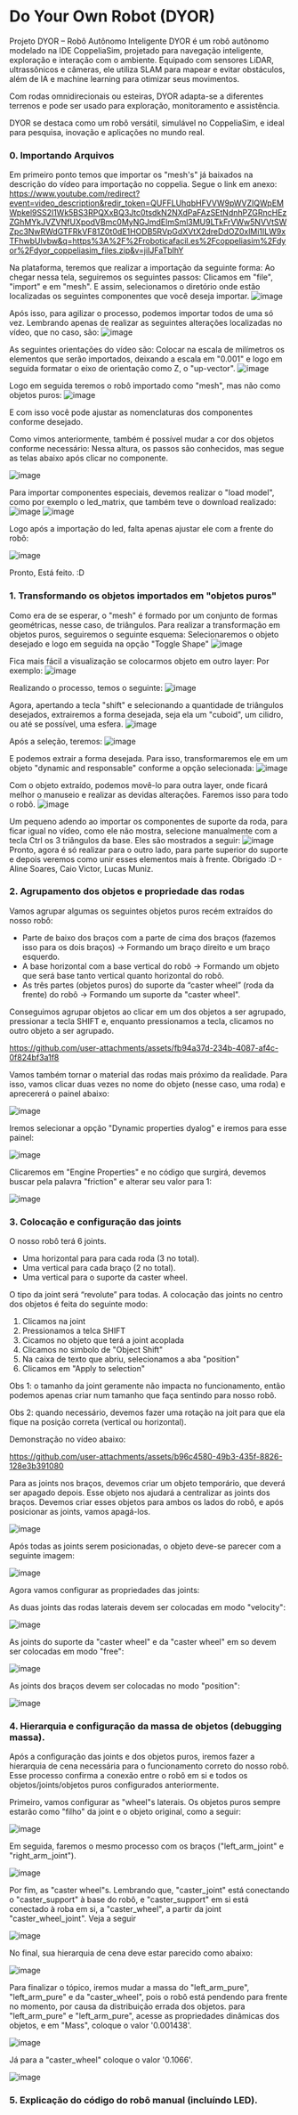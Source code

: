# Do Your Own Robot (DYOR)

Projeto DYOR – Robô Autônomo Inteligente
DYOR é um robô autônomo modelado na IDE CoppeliaSim, projetado para navegação inteligente, exploração e interação com o ambiente. Equipado com sensores LiDAR, ultrassônicos e câmeras, ele utiliza SLAM para mapear e evitar obstáculos, além de IA e machine learning para otimizar seus movimentos.

Com rodas omnidirecionais ou esteiras, DYOR adapta-se a diferentes terrenos e pode ser usado para exploração, monitoramento e assistência. 

DYOR se destaca como um robô versátil, simulável no CoppeliaSim, e ideal para pesquisa, inovação e aplicações no mundo real. 

### 0. Importando Arquivos 

Em primeiro ponto temos que importar os "mesh's" já baixados na descrição do vídeo para importação no coppelia.
Segue o link em anexo: https://www.youtube.com/redirect?event=video_description&redir_token=QUFFLUhqbHFVVW9pWVZIQWpEMWpkel9SS2l1Wk5BS3RPQXxBQ3Jtc0tsdkN2NXdPaFAzSEtNdnhPZGRncHEzZGhMYkJVZVNfUXpodVBmc0MyNGJmdElmSml3MU9LTkFrVWw5NVVtSWZpc3NwRWdGTFRkVF81Z0t0dE1HODB5RVpGdXVtX2dreDdOZ0xlMi1ILW9xTFhwbUlvbw&q=https%3A%2F%2Froboticafacil.es%2Fcoppeliasim%2Fdyor%2Fdyor_coppeliasim_files.zip&v=jiIJFaTblhY

Na plataforma, teremos que realizar a importação da seguinte forma: 
Ao chegar nessa tela, seguiremos os seguintes passos:
Clicamos em "file", "import" e em "mesh". E assim, selecionamos o diretório onde estão localizadas os seguintes componentes que você deseja importar.
![image](https://github.com/user-attachments/assets/61bb5a06-dfd2-4898-b158-d3be83f7c21f)

Após isso, para agilizar o processo, podemos importar todos de uma só vez. Lembrando apenas de realizar as seguintes alterações localizadas no vídeo, que no caso, são:
![image](https://github.com/user-attachments/assets/cd2a6615-5ea5-4e24-aee4-d7e030b426c7)

As seguintes orientações do vídeo são: 
Colocar na escala de milímetros os elementos que serão importados, deixando a escala em "0.001" e logo em seguida formatar o eixo de orientação como Z, o "up-vector".
![image](https://github.com/user-attachments/assets/ac4914d2-8aac-42fd-8702-cf762b487e67)

Logo em seguida teremos o robô importado como "mesh", mas não como objetos puros:
![image](https://github.com/user-attachments/assets/dbf9e6fb-18f1-4ee4-bbc5-10e18bc09064)

E com isso você pode ajustar as nomenclaturas dos componentes conforme desejado.

Como vimos anteriormente, também é possível mudar a cor dos objetos conforme necessário: 
Nessa altura, os passos são conhecidos, mas segue as telas abaixo após clicar no componente.

![image](https://github.com/user-attachments/assets/2c1b8146-0ee0-435d-a8fe-665299128675)

Para importar componentes especiais, devemos realizar o "load model", como por exemplo o led_matrix, que também teve o download realizado: 
![image](https://github.com/user-attachments/assets/fe5cef95-08d3-45b3-ac3b-f14922650ed3)
![image](https://github.com/user-attachments/assets/6f918fad-c125-4cd9-875f-d2dbd1ec07d1)

Logo após a importação do led, falta apenas ajustar ele com a frente do robô:

![image](https://github.com/user-attachments/assets/66974a23-72ec-4d89-8733-7e5059271b2e)

Pronto, Está feito. :D


### 1. Transformando os objetos importados em "objetos puros"

Como era de se esperar, o "mesh" é formado por um conjunto de formas geométricas, nesse caso, de triângulos. 
Para realizar a transformação em objetos puros, seguiremos o seguinte esquema: 
Selecionaremos o objeto desejado e logo em seguida na opção "Toggle Shape"
![image](https://github.com/user-attachments/assets/be6ee260-bcc9-4b65-9230-3c500b7b0773)

Fica mais fácil a visualização se colocarmos objeto em outro layer: 
Por exemplo: 
![image](https://github.com/user-attachments/assets/c0d51320-6f4c-465a-973a-481d2e0d6880)

Realizando o processo, temos o seguinte: 
![image](https://github.com/user-attachments/assets/01ea40f8-6e00-4e4d-9d5a-b7c07cb4c4f2)

Agora, apertando a tecla "shift" e selecionando a quantidade de triângulos desejados, extrairemos a forma desejada, seja ela um "cuboid", um cilidro, ou até se possível, uma esfera.
![image](https://github.com/user-attachments/assets/e86523e8-d955-4d72-9081-bfedc8e36bca)

Após a seleção, teremos: 
![image](https://github.com/user-attachments/assets/c64ca661-8ee0-4890-a055-38d230efc9fd)

E podemos extrair a forma desejada. 
Para isso, transformaremos ele em um objeto "dynamic and responsable" conforme a opção selecionada:
![image](https://github.com/user-attachments/assets/5d797527-ddf8-4395-820b-d018a3ce3bfa)

Com o objeto extraído, podemos movê-lo para outra layer, onde ficará melhor o manuseio e realizar as devidas alterações. Faremos isso para todo o robô.
![image](https://github.com/user-attachments/assets/c9493e13-737f-4a27-9a3f-776bc7cd0172)

Um pequeno adendo ao importar os componentes de suporte da roda, para ficar igual no vídeo, como ele não mostra, selecione manualmente com a tecla Ctrl os 3 triângulos da base.
Eles são mostrados a seguir:
![image](https://github.com/user-attachments/assets/1d607107-e0e4-4258-9dd7-14a59cd65260)
Pronto, agora é só realizar para o outro lado, para parte superior do suporte e depois veremos como unir esses elementos mais à frente. 
Obrigado :D - Aline Soares, Caio Victor, Lucas Muniz.


### 2. Agrupamento dos objetos e propriedade das rodas

Vamos agrupar algumas os seguintes objetos puros recém extraídos do nosso robô:

- Parte de baixo dos braços com a parte de cima dos braços (fazemos isso para os dois braços) -> Formando um braço direito e um braço esquerdo.
- A base horizontal com a base vertical do robô -> Formando um objeto que será base tanto vertical quanto horizontal do robô.
- As três partes (objetos puros) do suporte da “caster wheel” (roda da frente) do robô -> Formando um suporte da "caster wheel". 

Conseguimos agrupar objetos ao clicar em um dos objetos a ser agrupado, pressionar a tecla SHIFT e, enquanto pressionamos a tecla, clicamos no outro objeto a ser agrupado.



https://github.com/user-attachments/assets/fb94a37d-234b-4087-af4c-0f824bf3a1f8

Vamos também tornar o material das rodas mais próximo da realidade. Para isso, vamos clicar duas vezes no nome do objeto (nesse caso, uma roda) e aprecererá o painel abaixo:

![image](https://github.com/user-attachments/assets/c5054208-1356-4881-891b-ca411f84036c)

Iremos selecionar a opção "Dynamic properties dyalog" e iremos para esse painel:

![image](https://github.com/user-attachments/assets/58520836-b844-4460-8282-07bd3bcb042c)

Clicaremos em "Engine Properties" e no código que surgirá, devemos buscar pela palavra "friction" e alterar seu valor para 1:

![image](https://github.com/user-attachments/assets/64bfbcc5-21db-4396-95d9-1100230044db)


### 3. Colocação e configuração das joints

O nosso robô terá 6 joints.

- Uma horizontal para para cada roda (3 no total).
- Uma vertical para cada braço (2 no total).
- Uma vertical para o suporte da caster wheel.

O tipo da joint será “revolute” para todas. A colocação das joints no centro dos objetos é feita do seguinte modo:

1. Clicamos na joint
2. Pressionamos a telca SHIFT
3. Cicamos no objeto que terá a joint acoplada
4. Clicamos no simbolo de "Object Shift"
5. Na caixa de texto que abriu, selecionamos a aba "position"
6. Clicamos em "Apply to selection"

Obs 1: o tamanho da joint geramente não impacta no funcionamento, então podemos apenas criar num tamanho que faça sentindo para nosso robô.

Obs 2: quando necessário, devemos fazer uma rotação na joit para que ela fique na posição correta (vertical ou horizontal).

Demonstração no vídeo abaixo:

https://github.com/user-attachments/assets/b96c4580-49b3-435f-8826-128e3b391080

Para as joints nos braços, devemos criar um objeto temporário, que deverá ser apagado depois. Esse objeto nos ajudará a centralizar as joints dos braços. Devemos criar esses objetos para ambos os lados do robô, e após posicionar as joints, vamos apagá-los.

![image](https://github.com/user-attachments/assets/76609c7d-8123-4d5c-bcd3-1c2950434484)

Após todas as joints serem posicionadas, o objeto deve-se parecer com a seguinte imagem:

![image](https://github.com/user-attachments/assets/3818624d-dd0b-4cc7-91dd-8ddc93178169)

Agora vamos configurar as propriedades das joints:

As duas joints das rodas laterais devem ser colocadas em modo "velocity":

![image](https://github.com/user-attachments/assets/b4e65513-e040-45f6-b3cb-1395615b8842)

As joints do suporte da "caster wheel" e da "caster wheel" em so devem ser colocadas em modo "free":

![image](https://github.com/user-attachments/assets/732d445f-5365-4585-a40a-ff9e331bbb11)

As joints dos braços devem ser colocadas no modo "position":

![image](https://github.com/user-attachments/assets/4aceed3f-2146-446c-802d-0a20457d2a07)


### 4. Hierarquia e configuração da massa de objetos (debugging massa). 

Após a configuração das joints e dos objetos puros, iremos fazer a hierarquia de cena necessária para o funcionamento correto do nosso robô. Esse processo confirma
a conexão entre o robô em si e todos os objetos/joints/objetos puros configurados anteriormente.

Primeiro, vamos configurar as "wheel"s laterais. Os objetos puros sempre estarão como "filho" da joint e o objeto original, como a seguir:

![image](https://github.com/user-attachments/assets/ace753e4-5a2a-43e7-8d1f-fc91cbe8fcd9)

Em seguida, faremos o mesmo processo com os braços ("left_arm_joint" e "right_arm_joint").

![image](https://github.com/user-attachments/assets/a65f88af-42a5-4828-8f3f-cc79124f93b9)

Por fim, as "caster wheel"s. Lembrando que,  "caster_joint" está conectando o "caster_support" à base do robô, e "caster_support" em si está conectado à roba em si, a "caster_wheel", a partir da joint "caster_wheel_joint". Veja a seguir

![image](https://github.com/user-attachments/assets/56a844ff-9755-4e53-a884-878b5a773c76)

No final, sua hierarquia de cena deve estar parecido como abaixo:

![image](https://github.com/user-attachments/assets/84a0d9ab-7c3f-425c-bc61-8ee639a4ee7f)

Para finalizar o tópico, iremos mudar a massa do "left_arm_pure", "left_arm_pure" e da "caster_wheel", pois o robô está pendendo para frente no momento, por causa da distribuição errada dos objetos. para "left_arm_pure" e "left_arm_pure", acesse as propriedades dinâmicas dos objetos, e em "Mass", coloque o valor '0.001438'.

![image](https://github.com/user-attachments/assets/d57b71b0-f0ff-4840-8948-7d06db61c2b7)

Já para a "caster_wheel" coloque o valor '0.1066'.

![image](https://github.com/user-attachments/assets/e2d1289e-226d-4db9-b8a4-6905d3a52fb3)


### 5. Explicação do código do robô manual (incluíndo LED).





